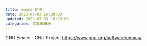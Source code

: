 ```yaml
---
title: emacs-使用
date: 2022-07-03 16:28:00
updated: 2022-07-03 16:28:00
categories: 文本编辑器
---
```


GNU Emacs - GNU Project
<https://www.gnu.org/software/emacs/>

<!-- more -->